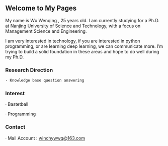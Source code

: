 ## Welcome to My Pages

My name is Wu Wenqing , 25 years old. I am currently studying for a Ph.D. at Nanjing University of Science and Technology, with a focus on Management Science and Engineering.

I am very interested in technology, if you are interested in python programming, or are learning deep learning, we can communicate more. I’m trying to build a solid foundation in these areas and hope to do well during my Ph.D.

### Research Direction

```markdown
· Knowledge base question answering
```

### Interest

· Bastetball

· Programming

### Contact

· Mail Account : winchywwq@163.com

